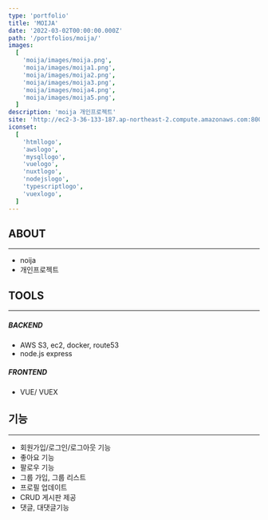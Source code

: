 ```yaml
---
type: 'portfolio'
title: 'MOIJA'
date: '2022-03-02T00:00:00.000Z'
path: '/portfolios/moija/'
images:
  [
    'moija/images/moija.png',
    'moija/images/moija1.png',
    'moija/images/moija2.png',
    'moija/images/moija3.png',
    'moija/images/moija4.png',
    'moija/images/moija5.png',
  ]
description: 'moija 개인프로젝트'
site: 'http://ec2-3-36-133-187.ap-northeast-2.compute.amazonaws.com:8000/'
iconset:
  [
    'htmllogo',
    'awslogo',
    'mysqllogo',
    'vuelogo',
    'nuxtlogo',
    'nodejslogo',
    'typescriptlogo',
    'vuexlogo',
  ]
---
```


## ABOUT

---

- noija
- 개인프로젝트

## TOOLS

---

##### BACKEND

- AWS S3, ec2, docker, route53
- node.js express

##### FRONTEND

- VUE/ VUEX

## 기능

---

- 회원가입/로그인/로그아웃 기능
- 좋아요 기능
- 팔로우 기능
- 그룹 가입, 그룹 리스트
- 프로필 업데이트
- CRUD 게시판 제공
- 댓글, 대댓글기능
